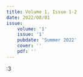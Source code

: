 ```yaml
---
title: Volume 1, Issue 1-2 
date: 2022/08/01
issue:
    volume: '1'
    issue: '1'
    pubdate: 'Summer 2022'
    cover: ''
    pdf: ''
---
```


:3